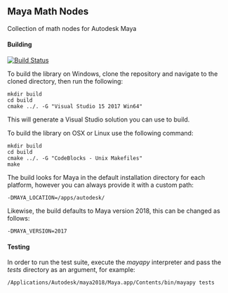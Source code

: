 ## Maya Math Nodes
Collection of math nodes for Autodesk Maya

#### Building
[![Build Status](https://travis-ci.org/serguei-k/maya-math-nodes.svg?branch=master)](https://travis-ci.org/serguei-k/maya-math-nodes)

To build the library on Windows, clone the repository and navigate to the cloned directory,
then run the following:

```
mkdir build
cd build
cmake ../. -G "Visual Studio 15 2017 Win64"
```

This will generate a Visual Studio solution you can use to build.

To build the library on OSX or Linux use the following command:

```
mkdir build
cd build
cmake ../. -G "CodeBlocks - Unix Makefiles"
make
```

The build looks for Maya in the default installation directory for each platform, however you can always provide it with a custom path:

```
-DMAYA_LOCATION=/apps/autodesk/
```

Likewise, the build defaults to Maya version 2018, this can be changed as follows:

```
-DMAYA_VERSION=2017
```

#### Testing
In order to run the test suite, execute the *mayapy* interpreter and pass the *tests* directory as an argument, for example:

```
/Applications/Autodesk/maya2018/Maya.app/Contents/bin/mayapy tests
```
